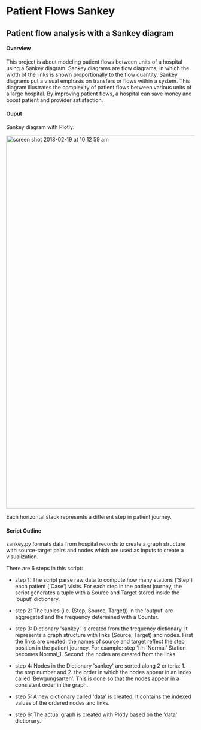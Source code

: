 # Patient Flows Sankey
## Patient flow analysis with a Sankey diagram



#### Overview 
This project is about modeling patient flows between units of a hospital using a Sankey diagram. Sankey diagrams are flow diagrams, in which the width of the links is shown proportionally to the flow quantity. Sankey diagrams put a visual emphasis on transfers or flows within a system. This diagram illustrates the complexity of patient flows between various units of a large hospital. By improving patient flows,  a hospital can save money and boost patient and provider satisfaction.

#### Ouput 

Sankey diagram with Plotly: 

<img width="995" alt="screen shot 2018-02-19 at 10 12 59 am" src="https://user-images.githubusercontent.com/25650135/36398595-d7787a8c-1595-11e8-8f2c-b569b6e715b6.png">


Each horizontal stack represents a different step in patient journey. 

#### Script Outline  

sankey.py formats data from hospital records to create a graph structure with source-target pairs and nodes which are used as inputs to create a visualization. 

There are 6 steps in this script: 

  * step 1:  The script parse raw data to compute how many stations ('Step') each patient ('Case') visits. For each step in the patient journey, the script generates a tuple with a Source and Target stored inside the 'ouput' dictionary. 
  
  * step 2: The tuples (i.e. (Step, Source, Target)) in the 'output' are aggregated and the frequency determined with a Counter. 
  
  * step 3: Dictionary 'sankey' is created from the frequency dictionary. It represents a graph structure with links (Source, Target) and nodes. First the links are created: the names of source and target reflect the step position in the patient journey. For example: step 1 in 'Normal' Station becomes Normal_1. Second: the nodes are created from the links. 
  
  * step 4: Nodes in the Dictionary 'sankey' are sorted along 2 criteria: 1. the step number and 2. the order in which the nodes appear in an index called 'Bewgungsarten'. This is done so that the nodes appear in a consistent order in the graph. 
  
  * step 5: A new dictionary called 'data' is created. It contains the indexed values of the ordered nodes and links. 
  
  * step 6: The actual graph is created with Plotly based on the 'data' dictionary.
